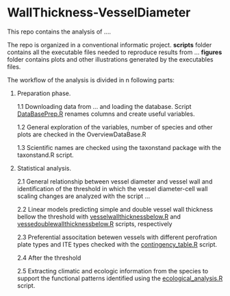 # WallThickness-VesselDiameter

This repo contains the analysis of ....

The repo is organized in a conventional informatic project. **scripts** folder contains all the executable files needed to reproduce results from ... **figures** folder contains plots and other illustrations generated by the executables files. 

The workflow of the analysis is divided in n following parts:

1. Preparation phase. 
     
     1.1 Downloading data from ... and loading the database. Script [DataBasePrep.R](https://github.com/echeverria-alberto/WallThickness-VesselDiameter/tree/main/scripts) renames columns and create useful variables. 
     
     1.2 General exploration of the variables, number of species and other plots are checked in the OverviewDataBase.R
     
     1.3 Scientific names are checked using the taxonstand package with the taxonstand.R script.

2. Statistical analysis.
    
    2.1 General relationship between vessel diameter and vessel wall and identification of the threshold in which the vessel diameter-cell wall scaling changes are analyzed with the script ... 
    
    2.2 Linear models predicting simple and double vessel wall thickness bellow the threshold with [vesselwallthicknessbelow.R](https://github.com/echeverria-alberto/WallThickness-VesselDiameter/tree/main/scripts) and [vessedoublewallthicknessbelow.R](https://github.com/echeverria-alberto/WallThickness-VesselDiameter/tree/main/scripts) scripts, respectively  
    
    2.3 Preferential associtation betewen vessels with different perofration plate types and ITE types checked with the [contingency_table.R](https://github.com/echeverria-alberto/WallThickness-VesselDiameter/tree/main/scripts) script. 
    
    2.4 After the threshold
    
    2.5 Extracting climatic and ecologic information from the species to support the functional patterns identified using the [ecological_analysis.R](https://github.com/echeverria-alberto/WallThickness-VesselDiameter/tree/main/scripts) script. 
